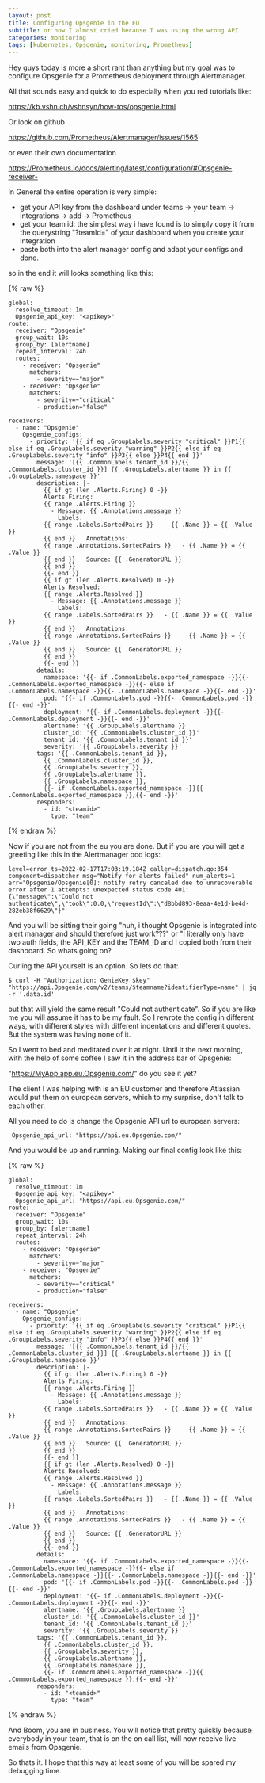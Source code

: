 ```yaml
---
layout: post
title: Configuring Opsgenie in the EU
subtitle: or how I almost cried because I was using the wrong API
categories: monitoring
tags: [kubernetes, Opsgenie, monitoring, Prometheus]
---
```


Hey guys today is more a short rant than anything but my goal was to configure Opsgenie for a Prometheus deployment through Alertmanager.

All that sounds easy and quick to do especially when you red tutorials like:

<https://kb.vshn.ch/vshnsyn/how-tos/opsgenie.html>

Or look on github

<https://github.com/Prometheus/Alertmanager/issues/1565>

or even their own documentation

<https://Prometheus.io/docs/alerting/latest/configuration/#Opsgenie-receiver->

In General the entire operation is very simple:

- get your API key from the dashboard under teams -> your team -> integrations -> add -> Prometheus
- get your team id: the simplest way i have found is to simply copy it from the querystring "?teamId=" of your dashboard when you create your integration
- paste both into the alert manager config  and adapt your configs and done.

so in the end it will looks something like this:

{% raw  %}

``` Alertmanager.Yml
global:
  resolve_timeout: 1m
  Opsgenie_api_key: "<apikey>"
route:
  receiver: "Opsgenie"
  group_wait: 10s
  group_by: [alertname]
  repeat_interval: 24h
  routes:
    - receiver: "Opsgenie"
      matchers:
        - severity=~"major"
    - receiver: "Opsgenie"
      matchers:
        - severity=~"critical"
        - production="false"

receivers:
  - name: "Opsgenie"
    Opsgenie_configs:
      - priority: '{{ if eq .GroupLabels.severity "critical" }}P1{{ else if eq .GroupLabels.severity "warning" }}P2{{ else if eq .GroupLabels.severity "info" }}P3{{ else }}P4{{ end }}'
        message: '[{{ .CommonLabels.tenant_id }}/{{ .CommonLabels.cluster_id }}] {{ .GroupLabels.alertname }} in {{ .GroupLabels.namespace }}'
        description: |-
          {{ if gt (len .Alerts.Firing) 0 -}}
          Alerts Firing:
          {{ range .Alerts.Firing }}
            - Message: {{ .Annotations.message }}
              Labels:
          {{ range .Labels.SortedPairs }}   - {{ .Name }} = {{ .Value }}
          {{ end }}   Annotations:
          {{ range .Annotations.SortedPairs }}   - {{ .Name }} = {{ .Value }}
          {{ end }}   Source: {{ .GeneratorURL }}
          {{ end }}
          {{- end }}
          {{ if gt (len .Alerts.Resolved) 0 -}}
          Alerts Resolved:
          {{ range .Alerts.Resolved }}
            - Message: {{ .Annotations.message }}
              Labels:
          {{ range .Labels.SortedPairs }}   - {{ .Name }} = {{ .Value }}
          {{ end }}   Annotations:
          {{ range .Annotations.SortedPairs }}   - {{ .Name }} = {{ .Value }}
          {{ end }}   Source: {{ .GeneratorURL }}
          {{ end }}
          {{- end }}
        details:
          namespace: '{{- if .CommonLabels.exported_namespace -}}{{- .CommonLabels.exported_namespace -}}{{- else if .CommonLabels.namespace -}}{{- .CommonLabels.namespace -}}{{- end -}}'
          pod: '{{- if .CommonLabels.pod -}}{{- .CommonLabels.pod -}}{{- end -}}'
          deployment: '{{- if .CommonLabels.deployment -}}{{- .CommonLabels.deployment -}}{{- end -}}'
          alertname: '{{ .GroupLabels.alertname }}'
          cluster_id: '{{ .CommonLabels.cluster_id }}'
          tenant_id: '{{ .CommonLabels.tenant_id }}'
          severity: '{{ .GroupLabels.severity }}'
        tags: '{{ .CommonLabels.tenant_id }},
          {{ .CommonLabels.cluster_id }},
          {{ .GroupLabels.severity }},
          {{ .GroupLabels.alertname }},
          {{ .GroupLabels.namespace }},
          {{- if .CommonLabels.exported_namespace -}}{{ .CommonLabels.exported_namespace }},{{- end -}}'
        responders:
          - id: "<teamid>"
            type: "team"
```

{% endraw %}

Now if you are not from the eu you are done. But if you are you will get a greeting like this in the Alertmanager pod logs:

``` Pod 
level=error ts=2022-02-17T17:03:19.184Z caller=dispatch.go:354 component=dispatcher msg="Notify for alerts failed" num_alerts=1 err="Opsgenie/Opsgenie[0]: notify retry canceled due to unrecoverable error after 1 attempts: unexpected status code 401: {\"message\":\"Could not authenticate\",\"took\":0.0,\"requestId\":\"d8bbd893-8eaa-4e1d-be4d-282eb38f6629\"}"
```

And you will be sitting their going "huh, i thought Opsgenie is integrated into alert manager and should therefore just work???" or "I literally only have two auth fields, the API_KEY and the TEAM_ID and I copied both from their dashboard. So whats going on?

Curling the API yourself is an option. So lets do that:

``` Console
$ curl -H "Authorization: GenieKey $key" "https://api.Opsgenie.com/v2/teams/$teamname?identifierType=name" | jq -r '.data.id'
```

but that will yield the same result "Could not authenticate". So if you are like me you will assume it has to be my fault. So I rewrote the config in different ways, with different styles with different indentations and different quotes. But the system was having none of it.

So I went to bed and meditated over it at night. Until it the next morning, with the help of some coffee I saw it in the address bar of Opsgenie:

"https://MyApp.app.eu.Opsgenie.com/" do you see it yet?

The client I was helping with is an EU customer and therefore Atlassian would put them on european servers, which to my surprise, don't talk to each other.

All you need to do is change the Opsgenie API url to european servers:

```
 Opsgenie_api_url: "https://api.eu.Opsgenie.com/" 
```

And you would be up and running. Making our final config look like this:

{% raw  %}

``` Alertmanager.Yml
global:
  resolve_timeout: 1m
  Opsgenie_api_key: "<apikey>"
  Opsgenie_api_url: "https://api.eu.Opsgenie.com/" 
route:
  receiver: "Opsgenie"
  group_wait: 10s
  group_by: [alertname]
  repeat_interval: 24h
  routes:
    - receiver: "Opsgenie"
      matchers:
        - severity=~"major"
    - receiver: "Opsgenie"
      matchers:
        - severity=~"critical"
        - production="false"

receivers:
  - name: "Opsgenie"
    Opsgenie_configs:
      - priority: '{{ if eq .GroupLabels.severity "critical" }}P1{{ else if eq .GroupLabels.severity "warning" }}P2{{ else if eq .GroupLabels.severity "info" }}P3{{ else }}P4{{ end }}'
        message: '[{{ .CommonLabels.tenant_id }}/{{ .CommonLabels.cluster_id }}] {{ .GroupLabels.alertname }} in {{ .GroupLabels.namespace }}'
        description: |-
          {{ if gt (len .Alerts.Firing) 0 -}}
          Alerts Firing:
          {{ range .Alerts.Firing }}
            - Message: {{ .Annotations.message }}
              Labels:
          {{ range .Labels.SortedPairs }}   - {{ .Name }} = {{ .Value }}
          {{ end }}   Annotations:
          {{ range .Annotations.SortedPairs }}   - {{ .Name }} = {{ .Value }}
          {{ end }}   Source: {{ .GeneratorURL }}
          {{ end }}
          {{- end }}
          {{ if gt (len .Alerts.Resolved) 0 -}}
          Alerts Resolved:
          {{ range .Alerts.Resolved }}
            - Message: {{ .Annotations.message }}
              Labels:
          {{ range .Labels.SortedPairs }}   - {{ .Name }} = {{ .Value }}
          {{ end }}   Annotations:
          {{ range .Annotations.SortedPairs }}   - {{ .Name }} = {{ .Value }}
          {{ end }}   Source: {{ .GeneratorURL }}
          {{ end }}
          {{- end }}
        details:
          namespace: '{{- if .CommonLabels.exported_namespace -}}{{- .CommonLabels.exported_namespace -}}{{- else if .CommonLabels.namespace -}}{{- .CommonLabels.namespace -}}{{- end -}}'
          pod: '{{- if .CommonLabels.pod -}}{{- .CommonLabels.pod -}}{{- end -}}'
          deployment: '{{- if .CommonLabels.deployment -}}{{- .CommonLabels.deployment -}}{{- end -}}'
          alertname: '{{ .GroupLabels.alertname }}'
          cluster_id: '{{ .CommonLabels.cluster_id }}'
          tenant_id: '{{ .CommonLabels.tenant_id }}'
          severity: '{{ .GroupLabels.severity }}'
        tags: '{{ .CommonLabels.tenant_id }},
          {{ .CommonLabels.cluster_id }},
          {{ .GroupLabels.severity }},
          {{ .GroupLabels.alertname }},
          {{ .GroupLabels.namespace }},
          {{- if .CommonLabels.exported_namespace -}}{{ .CommonLabels.exported_namespace }},{{- end -}}'
        responders:
          - id: "<teamid>"
            type: "team"
```

{% endraw %}

And Boom, you are in business. You will notice that pretty quickly because everybody in your team, that is on the on call list, will now receive live emails from Opsgenie.

So thats it.
I hope that this way at least some of you will be spared my debugging time.
